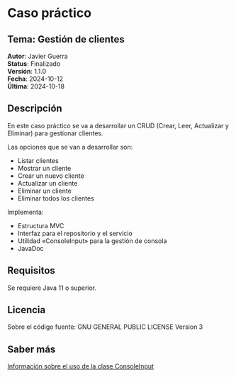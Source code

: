 # Caso práctico

## Tema: Gestión de clientes

**Autor**: Javier Guerra  
**Status**: Finalizado  
**Versión**: 1.1.0  
**Fecha**: 2024-10-12  
**Última**: 2024-10-18

## Descripción

En este caso práctico se va a desarrollar un CRUD (Crear, Leer, Actualizar y Eliminar) para gestionar clientes.

Las opciones que se van a desarrollar son:

- Listar clientes
- Mostrar un cliente
- Crear un nuevo cliente
- Actualizar un cliente
- Eliminar un cliente
- Eliminar todos los clientes

Implementa:

- Estructura MVC
- Interfaz para el repositorio y el servicio
- Utilidad «ConsoleInput» para la gestión de consola
- JavaDoc

## Requisitos

Se requiere Java 11 o superior.

## Licencia

Sobre el código fuente: GNU GENERAL PUBLIC LICENSE Version 3

## Saber más

[Información sobre el uso de la clase ConsoleInput](https://javguerra.github.io/blog/clase-scanner-java/)